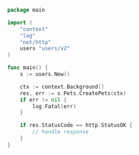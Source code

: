 <!-- Start SDK Example Usage [usage] -->
```go
package main

import (
	"context"
	"log"
	"net/http"
	users "users/v2"
)

func main() {
	s := users.New()

	ctx := context.Background()
	res, err := s.Pets.CreatePets(ctx)
	if err != nil {
		log.Fatal(err)
	}

	if res.StatusCode == http.StatusOK {
		// handle response
	}
}

```
<!-- End SDK Example Usage [usage] -->